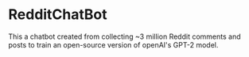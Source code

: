 # RedditChatBot
 This a chatbot created from collecting ~3 million Reddit comments and posts to train an open-source version of openAI's GPT-2 model.

